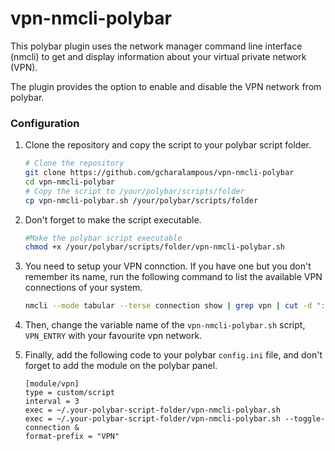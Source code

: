 # vpn-nmcli-polybar

This polybar plugin uses the network manager command line interface (nmcli) to get and display information about your virtual private network (VPN).

The plugin provides the option to enable and disable the VPN network from polybar.

### Configuration

1. Clone the repository and copy the script to your polybar script folder.
   
   ```sh
   # Clone the repository
   git clone https://github.com/gcharalampous/vpn-nmcli-polybar
   cd vpn-nmcli-polybar
   # Copy the script to /your/polybar/scripts/folder
   cp vpn-nmcli-polybar.sh /your/polybar/scripts/folder
   ```

2. Don't forget to make the script executable.
   
   ```sh
   #Make the polybar script executable
   chmod +x /your/polybar/scripts/folder/vpn-nmcli-polybar.sh
   ```

3. You need to setup your VPN connction. If you have one but you don't remember its name, run the following command to list the available VPN connections of your system.
   
   ```sh
   nmcli --mode tabular --terse connection show | grep vpn | cut -d ":" -f1
   ```

4. Then, change the variable name of the `vpn-nmcli-polybar.sh` script, `VPN_ENTRY` with your favourite vpn network.

5. Finally, add the following code to your polybar `config.ini` file, and don't forget to add the module on the polybar panel.
   
   ```shell
   [module/vpn]
   type = custom/script
   interval = 3
   exec = ~/.your-polybar-script-folder/vpn-nmcli-polybar.sh 
   exec = ~/.your-polybar-script-folder/vpn-nmcli-polybar.sh --toggle-connection &
   format-prefix = "VPN"
   ```
